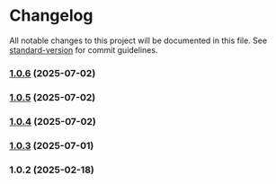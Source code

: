 # Changelog

All notable changes to this project will be documented in this file. See [standard-version](https://github.com/conventional-changelog/standard-version) for commit guidelines.

### [1.0.6](https://github.com/asmartbear/audio/compare/v1.0.5...v1.0.6) (2025-07-02)



### [1.0.5](https://github.com/asmartbear/audio/compare/v1.0.4...v1.0.5) (2025-07-02)



### [1.0.4](https://github.com/asmartbear/audio/compare/v1.0.3...v1.0.4) (2025-07-02)



### [1.0.3](https://github.com/asmartbear/audio/compare/v1.0.2...v1.0.3) (2025-07-01)



### 1.0.2 (2025-02-18)
